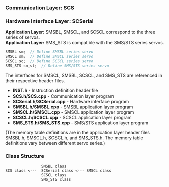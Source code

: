 ﻿
### **Communication Layer:** SCS  

### **Hardware Interface Layer:** SCSerial  

**Application Layer:** SMSBL, SMSCL, and SCSCL correspond to the three series of servos.  
**Application Layer:** SMS_STS is compatible with the SMS/STS series servos.

```cpp
SMSBL sm;  // Define SMSBL series servo
SMSCL sm;  // Define SMSCL series servo
SCSCL sc;  // Define SCSCL series servo
SMS_STS sm_st;  // Define SMS/STS series servo
```

The interfaces for SMSCL, SMSBL, SCSCL, and SMS_STS are referenced in their respective header files.

- **INST.h** - Instruction definition header file  
- **SCS.h/SCS.cpp** - Communication layer program  
- **SCSerial.h/SCSerial.cpp** - Hardware interface program  
- **SMSBL.h/SMSBL.cpp** - SMSBL application layer program  
- **SMSCL.h/SMSCL.cpp** - SMSCL application layer program  
- **SCSCL.h/SCSCL.cpp** - SCSCL application layer program  
- **SMS_STS.h/SMS_STS.cpp** - SMS/STS application layer program  

(The memory table definitions are in the application layer header files SMSBL.h, SMSCL.h, SCSCL.h, and SMS_STS.h. The memory table definitions vary between different servo series.)

### Class Structure

```plaintext
                SMSBL class
SCS class <---  SCSerial class <--- SMSCL class
                SCSCL class
                SMS_STS class
```
